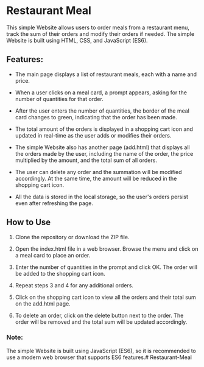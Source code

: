# Restaurant Meal
This simple Website allows users to order meals from a restaurant menu, track the sum of their orders and modify their orders if needed. The simple Website is built using HTML, CSS, and JavaScript (ES6).

## Features:
* The main page displays a list of restaurant meals, each with a name and price.

* When a user clicks on a meal card, a prompt appears, asking for the number of quantities for that order.

* After the user enters the number of quantities, the border of the meal card changes to green, indicating that the order has been made.

* The total amount of the orders is displayed in a shopping cart icon and updated in real-time as the user adds or modifies their orders.

* The simple Website also has another page (add.html) that displays all the orders made by the user, including the name of the order, the price multiplied by the amount, and the total sum of all orders.

* The user can delete any order and the summation will be modified accordingly. At the same time, the amount will be reduced in the shopping cart icon.

* All the data is stored in the local storage, so the user's orders persist even after refreshing the page.

## How to Use

1. Clone the repository or download the ZIP file.

2. Open the index.html file in a web browser.
Browse the menu and click on a meal card to place an order.

3. Enter the number of quantities in the prompt and click OK. The order will be added to the shopping cart icon.

4. Repeat steps 3 and 4 for any additional orders.

5. Click on the shopping cart icon to view all the orders and their total sum on the add.html page.

6. To delete an order, click on the delete button next to the order. The order will be removed and the total sum will be updated accordingly.

### Note: 
The simple Website is built using JavaScript (ES6), so it is recommended to use a modern web browser that supports ES6 features.# Restaurant-Meal